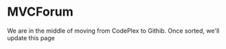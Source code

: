MVCForum
========

We are in the middle of moving from CodePlex to Githib. Once sorted, we'll update this page
